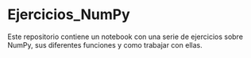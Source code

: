 # Ejercicios_NumPy

Este repositorio contiene un notebook con una serie de ejercicios sobre NumPy, sus diferentes funciones y como trabajar con ellas.

